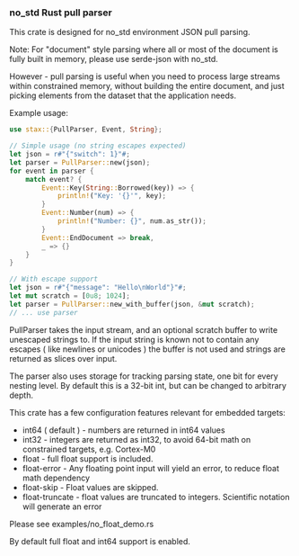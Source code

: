 ### no_std Rust pull parser

This crate is designed for no_std environment JSON pull parsing.

Note: For "document" style parsing where all or most of the document is fully
built in memory, please use serde-json with no_std.

However - pull parsing is useful when you need to process large streams within
constrained memory, without building the entire document, and just picking
elements from the dataset that the application needs.

Example usage:
```rust
use stax::{PullParser, Event, String};

// Simple usage (no string escapes expected)
let json = r#"{"switch": 1}"#;
let parser = PullParser::new(json);
for event in parser {
    match event? {
        Event::Key(String::Borrowed(key)) => {
            println!("Key: '{}'", key);
        }
        Event::Number(num) => {
            println!("Number: {}", num.as_str());
        }
        Event::EndDocument => break,
        _ => {}
    }
}

// With escape support
let json = r#"{"message": "Hello\nWorld"}"#;
let mut scratch = [0u8; 1024];
let parser = PullParser::new_with_buffer(json, &mut scratch);
// ... use parser
```

PullParser takes the input stream, and an optional scratch buffer
to write unescaped strings to. If the input string is known not
to contain any escapes ( like newlines or unicodes ) the buffer
is not used and strings are returned as slices over input.

The parser also uses storage for tracking parsing state, one bit for
every nesting level. By default this is a 32-bit int, but can be changed
to arbitrary depth.

This crate has a few configuration features relevant for embedded targets:

 * int64 ( default ) - numbers are returned in int64 values
 * int32 - integers are returned as int32, to avoid 64-bit math on constrained targets, e.g. Cortex-M0
 * float - full float support is included.
 * float-error - Any floating point input will yield an error, to reduce float math dependency
 * float-skip - Float values are skipped.
 * float-truncate - float values are truncated to integers. Scientific notation will generate an error

 Please see examples/no_float_demo.rs

 By default full float and int64 support is enabled.
